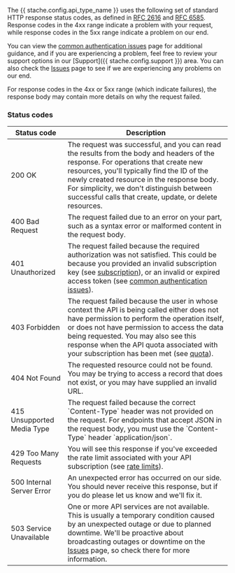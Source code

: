 The {{ stache.config.api_type_name }} uses the following set of standard HTTP response status codes, as defined in <a href="https://www.ietf.org/rfc/rfc2616.txt" target="_blank">RFC 2616</a> and <a href="https://www.ietf.org/rfc/rfc6585.txt" target="_blank">RFC 6585</a>.  Response codes in the 4xx range indicate a problem with your request, while response codes in the 5xx range indicate a problem on our end.

You can view the <a href="{{ stache.config.guide_web_api_authorization }}/common-auth-issues" target="_blank">common authentication issues</a> page for additional guidance, and if you are experiencing a problem, feel free to review your support options in our [Support]({{ stache.config.support }}) area.  You can also check the <a href="{{ stache.config.support_issues }}" target="_blank">Issues</a> page to see if we are experiencing any problems on our end.

For response codes in the 4xx or 5xx range (which indicate failures), the response body may contain more details on why the request failed.

### Status codes

<div class="table-responsive">
  <table class="table table-striped table-hover">
    <thead>
      <tr>
        <th>Status code</th>
        <th>Description</th>
      </tr>
    </thead>
    <tbody>
      <tr>
        <td>200 OK</td>
        <td>The request was successful, and you can read the results from the body and headers of the response.  For operations that create new resources, you'll typically find the ID of the newly created resource in the response body.  For simplicity, we don't distinguish between successful calls that create, update, or delete resources.</td>
      </tr>
      <tr>
        <td>400	Bad Request</td>
        <td>The request failed due to an error on your part, such as a syntax error or malformed content in the request body.</td>
      </tr>
      <tr>
        <td>401	Unauthorized</td>
        <td>The request failed because the required authorization was not satisfied.  This could be because you provided an invalid subscription key (see <a href="#subscription" class="smooth-scroll">subscription</a>), or an invalid or expired access token (see <a href="{{ stache.config.guide_web_api_authorization }}/common-auth-issues" target="_blank">common authentication issues</a>).
        </td>
      </tr>
      <tr>
        <td>403	Forbidden</td>
        <td>The request failed because the user in whose context the API is being called either does not have permission to perform the operation itself, or does not have permission to access the data being requested.  You may also see this response when the API quota associated with your subscription has been met (see <a href="#quotas" class="smooth-scroll">quota</a>).</td>
      </tr>
      <tr>
        <td>404	Not Found</td>
        <td>The requested resource could not be found.  You may be trying to access a record that does not exist, or you may have supplied an invalid URL.</td>
      </tr>
      <tr>
        <td>415 Unsupported Media Type</td>
        <td>The request failed because the correct `Content-Type` header was not provided on the request. For endpoints that accept JSON in the request body, you must use the `Content-Type` header `application/json`.</td>
      </tr>
      <tr>
        <td>429	Too Many Requests</td>
        <td>You will see this response if you've exceeded the rate limit associated with your API subscription (see <a href="#rate-limits" class="smooth-scroll">rate limits</a>).</td>
      </tr>
      <tr>
        <td class="nowrap">500 Internal Server Error</td>
        <td>An unexpected error has occurred on our side.  You should never receive this response, but if you do please let us know and we'll fix it.</td>
      </tr>
      <tr>
        <td>503	Service Unavailable</td>
        <td>One or more API services are not available.  This is usually a temporary condition caused by an unexpected outage or due to planned downtime. We'll be proactive about broadcasting outages or downtime on the <a href="{{ stache.config.support_issues }}" target="_blank">Issues</a> page, so check there for more information.</td>
      </tr>
    </tbody>
  </table>
</div>
